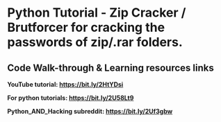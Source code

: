 # Python Tutorial - Zip Cracker / Brutforcer for cracking the passwords of zip/.rar folders.

## Code Walk-through & Learning resources links
**YouTube tutorial: https://bit.ly/2HtYDsi**

**For python tutorials: https://bit.ly/2U58Lt9**

**Python_AND_Hacking subreddit: https://bit.ly/2Uf3gbw**
